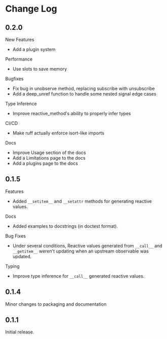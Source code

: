 # Change Log

## 0.2.0

New Features

* Add a plugin system

Performance

* Use slots to save memory

Bugfixes

* Fix bug in unobserve method, replacing subscribe with unsubscribe
* Add a deep_unref function to handle some nested signal edge cases

Type Inference

* Improve reactive_method's ability to properly infer types

CI/CD

* Make ruff actually enforce isort-like imports

Docs

* Improve Usage section of the docs
* Add a Limitations page to the docs
* Add a plugins page to the docs

## 0.1.5

Features

* Added ``__setitem__`` and ``__setattr`` methods for generating reactive values.

Docs

* Added examples to docstrings (in doctest format).

Bug Fixes

* Under several conditions, Reactive values generated from ``__call__`` and ``__getitem__`` weren't updating when an upstream observable was updated.

Typing

* Improve type inference for ``__call__`` generated reactive values.

## 0.1.4
Minor changes to packaging and documentation

## 0.1.1
Initial release.
